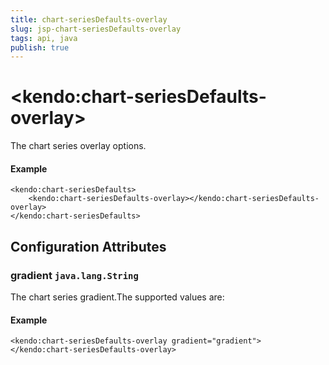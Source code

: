 ```yaml
---
title: chart-seriesDefaults-overlay
slug: jsp-chart-seriesDefaults-overlay
tags: api, java
publish: true
---
```


# \<kendo:chart-seriesDefaults-overlay\>

The chart series overlay options.

#### Example
    <kendo:chart-seriesDefaults>
        <kendo:chart-seriesDefaults-overlay></kendo:chart-seriesDefaults-overlay>
    </kendo:chart-seriesDefaults>

## Configuration Attributes

### gradient `java.lang.String`

The chart series gradient.The supported values are:

#### Example
    <kendo:chart-seriesDefaults-overlay gradient="gradient">
    </kendo:chart-seriesDefaults-overlay>

